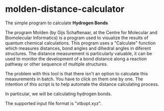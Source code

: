 # molden-distance-calculator
The simple program to calculate **Hydrogen Bonds**

The program Molden (by Gijs Schaftenaar, at the Centre for Molecular and Biomolecular Informatics) is a program used to visualize the results of quantum chemical calculations. This program uses a "Calculate" function which measures distances, bond angles and dihedral angles in diferent structures. The distance measurement is particularly valuable, it can be used to monitor the development of a bond distance along a reaction pathway or other sequence of multiple structures.

The problem with this tool is that there isn't an option to calculate this measurements in batch. You have to click on them one by one. The intention of this script is to help automate the distance calculating process.

In particular, we will be calculating hydrogen bonds.

The supported input file format is "xtbopt.xyz".
